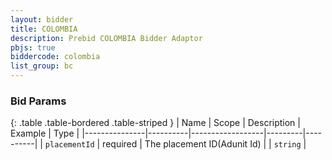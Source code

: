 ```yaml
---
layout: bidder
title: COLOMBIA
description: Prebid COLOMBIA Bidder Adaptor
pbjs: true
biddercode: colombia
list_group: bc
---
```



### Bid Params

{: .table .table-bordered .table-striped }
| Name          | Scope    | Description      | Example | Type     |
|---------------|----------|------------------|---------|----------|
| `placementId` | required | The placement ID(Adunit Id) |         | `string` |
